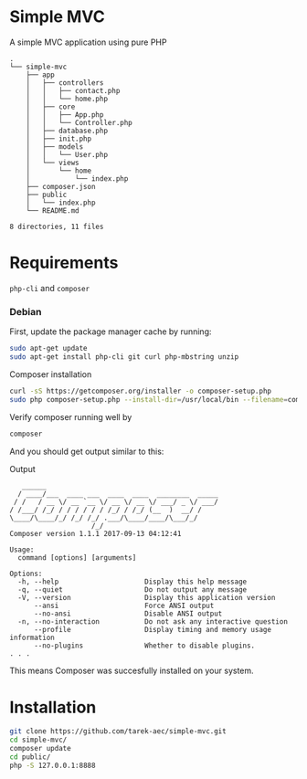 # Simple MVC
A simple MVC application using pure PHP

```
.
└── simple-mvc
    ├── app
    │   ├── controllers
    │   │   ├── contact.php
    │   │   └── home.php
    │   ├── core
    │   │   ├── App.php
    │   │   └── Controller.php
    │   ├── database.php
    │   ├── init.php
    │   ├── models
    │   │   └── User.php
    │   └── views
    │       └── home
    │           └── index.php
    ├── composer.json
    ├── public
    │   └── index.php
    └── README.md

8 directories, 11 files
```

# Requirements

`php-cli` and `composer`
### Debian
First, update the package manager cache by running:

```bash
sudo apt-get update
sudo apt-get install php-cli git curl php-mbstring unzip
```
Composer installation

```bash
curl -sS https://getcomposer.org/installer -o composer-setup.php
sudo php composer-setup.php --install-dir=/usr/local/bin --filename=composer
```
Verify composer running well by
```bash
composer
```
And you should get output similar to this:

Output
```
   ______
  / ____/___  ____ ___  ____  ____  ________  _____
 / /   / __ \/ __ `__ \/ __ \/ __ \/ ___/ _ \/ ___/
/ /___/ /_/ / / / / / / /_/ / /_/ (__  )  __/ /
\____/\____/_/ /_/ /_/ .___/\____/____/\___/_/
                    /_/
Composer version 1.1.1 2017-09-13 04:12:41

Usage:
  command [options] [arguments]

Options:
  -h, --help                     Display this help message
  -q, --quiet                    Do not output any message
  -V, --version                  Display this application version
      --ansi                     Force ANSI output
      --no-ansi                  Disable ANSI output
  -n, --no-interaction           Do not ask any interactive question
      --profile                  Display timing and memory usage information
      --no-plugins               Whether to disable plugins.
. . .
```

This means Composer was succesfully installed on your system.

# Installation

```bash
git clone https://github.com/tarek-aec/simple-mvc.git
cd simple-mvc/
composer update
cd public/
php -S 127.0.0.1:8888
```
